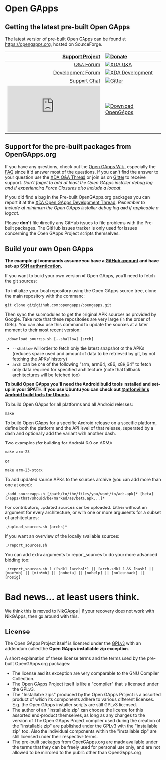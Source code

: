 # Open GApps

## Getting the latest pre-built Open GApps

The latest version of pre-built Open GApps can be found at <https://opengapps.org>, hosted on SourceForge.

|                                                                             [Support Project](http://opengapps.org/donate) | [![Donate](https://img.shields.io/badge/donate-on%20paypal-009cde.svg?maxAge=86400)](http://opengapps.org/donate)                                                     |
| -------------------------------------------------------------------------------------------------------------------------: | :-------------------------------------------------------------------------------------------------------------------------------------------------------------------- |
|                                                      [Q&A Forum](http://forum.xda-developers.com/showthread.php?t=3124506) | [![XDA Q&A](https://img.shields.io/badge/Q%26A-on%20xda-de7300.svg?maxAge=86400)](http://forum.xda-developers.com/showthread.php?t=3124506)                           |
|                                  [Development Forum](http://forum.xda-developers.com/android/software/Open-GApps-t3098071) | [![XDA Development](https://img.shields.io/badge/development-on%20xda-de7300.svg?maxAge=86400)](http://forum.xda-developers.com/android/software/Open-GApps-t3098071) |
|                                                                        [Support Chat](https://gitter.im/opengapps/general) | [![Gitter](https://img.shields.io/gitter/room/opengapps/general.js.svg?maxAge=86400)](https://gitter.im/opengapps/general)                                            |
| [![Download OpenGApps](https://sourceforge.net/sflogo.php?type=13&group_id=3112703)](https://sourceforge.net/p/opengapps/) | [![Download OpenGApps](https://img.shields.io/sourceforge/dd/opengapps.svg)](https://sourceforge.net/projects/opengapps/files/)                                       |

## Support for the pre-built packages from OpenGApps.org

If you have any questions, check out the [Open GApps Wiki](https://github.com/opengapps/opengapps/wiki), especially the [FAQ](https://github.com/opengapps/opengapps/wiki/FAQ) since it'd answer most of the questions.
If you can't find the answer to your question use the [XDA Q&A Thread](http://forum.xda-developers.com/showthread.php?t=3124506) or join us on [Gitter](https://gitter.im/opengapps/general) to receive support. *Don't forget to add at least the Open GApps installer debug log and if experiencing Force Closures also include a logcat*.

If you did find a bug in the Pre-built OpenGApps.org packages you can report it at the [XDA Open GApps Development Thread](http://forum.xda-developers.com/android/software/Open-GApps-t3098071). *Remember to include at minimum the Open GApps installer debug log and if applicable a logcat*.

Please **don't** file directly any GitHub issues to file problems with the Pre-built packages. The GitHub issues tracker is only used for issues concerning the Open GApps Project scripts themselves.

## Build your own Open GApps

**The example git commands assume you have a [GitHub account](https://github.com/join) and have set-up [SSH authentication](https://help.github.com/articles/set-up-git/#connecting-over-ssh).**

If you want to build your own version of Open GApps, you'll need to fetch the git sources:

To initialize your local repository using the Open GApps source tree, clone the main repository with the command:

```shellscript
git clone git@github.com:opengapps/opengapps.git
```

Then sync the submodules to get the original APK sources as provided by Google. Take note that these repositories are very large (in the order of GiBs).
You can also use this command to update the sources at a later moment to their most recent version:

```shellscript
./download_sources.sh [--shallow] [arch]
```

* `--shallow` will order to fetch only the latest snapshot of the APKs (reduces space used and amount of data to be retrieved by git, by not fetching the APKs' history)
* `arch` can be one of the following "arm, arm64, x86, x86_64" to fetch only data required for specified architecture (note that fallback architectures will be fetched too)

**To build Open GApps you'll need the Android build tools installed and set-up in your $PATH. If you use Ubuntu you can check out [@mfonville's Android build tools for Ubuntu](http://mfonville.github.io/android-build-tools/).**

To build Open GApps for all platforms and all Android releases:

```shellscript
make
```

To build Open GApps for a specific Android release on a specific platform,
define both the platform and the API level of that release, seperated by a dash and optionally add the variant with another dash.

Two examples (for building for Android 6.0 on ARM):

```shellscript
make arm-23
```

or

```shellscript
make arm-23-stock
```

To add updated source APKs to the sources archive (you can add more than one at once):

```shellscript
./add_sourceapp.sh [/path/to/the/files/you/want/to/add.apk]* [beta] [/apps/that/should/be/marked/as/beta.apk...]*
```

For contributors, updated sources can be uploaded. Either without an argument for every architecture, or with one or more arguments for a subset of architectures:

```shellscript
./upload_sources.sh [archs]*
```

If you want an overview of the locally available sources:

```shellscript
./report_sources.sh
```

You can add extra arguments to report_sources to do your more advanced bidding too:

```shellscript
./report_sources.sh ( ([sdk] [archs]*) || [arch-sdk] ) && [hash] || [max*mb] || [min*mb] || [nobeta] || [nohelp] || [noleanback] || [nosig]
```

# Bad news... at least users think.
We think this is moved to NikGApps | if your recovery does not work with NikGApps, then go around with this.

## License

The Open GApps Project itself is licensed under the [GPLv3](https://www.gnu.org/licenses/gpl-3.0.txt) with an addendum called the
**Open GApps installable zip exception**.

A short explanation of these license terms and the terms used by the pre-built OpenGApps.org packages:

* The license and its exception are very comparable to the GNU Compiler Collection.
* The Open GApps Project itself is like a "compiler" that is licensed under the GPLv3.
* The "Installable zips" produced by the Open GApps Project is a assorted product of which its components adhere to various different licenses. E.g. the Open GApps installer scripts are still GPLv3 licensed.
* The author of an "installable zip" can choose the license for this assorted end-product themselves, as long as any changes to the version of The Open GApps Project compiler used during the creation of the "installable zip" are published under the GPLv3 with the "installable zip" too. Also the individual components within the "installable zip" are still licensed under their respective terms.
* The pre-built packages from OpenGApps.org are made available under the terms that they can be freely used for personal use only, and are not allowed to be mirrored to the public other than OpenGApps.org
